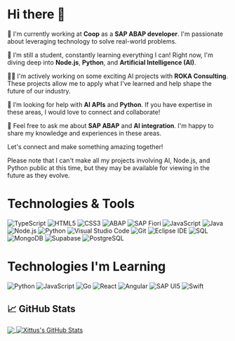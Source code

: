 # Hi there 👋

🔭 I'm currently working at **Coop** as a **SAP ABAP developer**. I'm passionate about leveraging technology to solve real-world problems.

🌱 I’m still a student, constantly learning everything I can! Right now, I'm diving deep into **Node.js**, **Python**, and **Artificial Intelligence (AI)**.

👨‍💻 I'm actively working on some exciting AI projects with **ROKA Consulting**. These projects allow me to apply what I've learned and help shape the future of our industry.

🤔 I’m looking for help with **AI APIs** and **Python**. If you have expertise in these areas, I would love to connect and collaborate!

💬 Feel free to ask me about **SAP ABAP** and **AI integration**. I'm happy to share my knowledge and experiences in these areas.

Let's connect and make something amazing together!

Please note that I can't make all my projects involving AI, Node.js, and Python public at this time, but they may be available for viewing in the future as they evolve.

# Technologies & Tools

![TypeScript](https://img.shields.io/badge/-TypeScript-3178C6?style=flat-square&logo=typescript&logoColor=white)
![HTML5](https://img.shields.io/badge/-HTML5-E34F26?style=flat-square&logo=html5&logoColor=white)
![CSS3](https://img.shields.io/badge/-CSS3-1572B6?style=flat-square&logo=css3&logoColor=white)
![ABAP](https://img.shields.io/badge/-ABAP-0FAAFF?style=flat-square&logo=sap&logoColor=white)
![SAP Fiori](https://img.shields.io/badge/-SAP%20Fiori-0FAAFF?style=flat-square&logo=sap&logoColor=white)
![JavaScript](https://img.shields.io/badge/-JavaScript-F7DF1E?style=flat-square&logo=javascript&logoColor=black)
![Java](https://img.shields.io/badge/-Java-007396?style=flat-square&logo=java&logoColor=white)
![Node.js](https://img.shields.io/badge/-Node.js-339933?style=flat-square&logo=nodedotjs&logoColor=white)
![Python](https://img.shields.io/badge/-Python-3776AB?style=flat-square&logo=python&logoColor=white)
![Visual Studio Code](https://img.shields.io/badge/-Visual%20Studio%20Code-007ACC?style=flat-square&logo=visualstudiocode&logoColor=white)
![Git](https://img.shields.io/badge/-Git-F05032?style=flat-square&logo=git&logoColor=white)
![Eclipse IDE](https://img.shields.io/badge/-Eclipse%20IDE-2C2255?style=flat-square&logo=eclipseide&logoColor=white)
![SQL](https://img.shields.io/badge/-SQL-F29111?style=flat-square&logo=oracle&logoColor=white)
![MongoDB](https://img.shields.io/badge/-MongoDB-47A248?style=flat-square&logo=mongodb&logoColor=white)
![Supabase](https://img.shields.io/badge/-Supabase-3ECF8E?style=flat-square&logo=supabase&logoColor=white)
![PostgreSQL](https://img.shields.io/badge/-PostgreSQL-336791?style=flat-square&logo=postgresql&logoColor=white)


# Technologies I'm Learning

![Python](https://img.shields.io/badge/-Python-3776AB?style=flat-square&logo=python&logoColor=white)
![JavaScript](https://img.shields.io/badge/-JavaScript-F7DF1E?style=flat-square&logo=javascript&logoColor=black)
![Go](https://img.shields.io/badge/-Go-00ADD8?style=flat-square&logo=go&logoColor=white)
![React](https://img.shields.io/badge/-React-61DAFB?style=flat-square&logo=react&logoColor=black)
![Angular](https://img.shields.io/badge/-Angular-DD0031?style=flat-square&logo=angular&logoColor=white)
![SAP UI5](https://img.shields.io/badge/-SAP%20UI5-0FAAFF?style=flat-square&logo=sap&logoColor=white)
![Swift](https://img.shields.io/badge/-Swift-FA7343?style=flat-square&logo=swift&logoColor=white)


## &#x1f4c8; GitHub Stats

<a href="https://github.com/Xittus/Xittus">
  <img align="center" src="https://github-readme-stats.vercel.app/api/top-langs/?username=Xittus&hide=css,html,tex&title_color=ffffff&text_color=c9cacc&icon_color=2bbc8a&bg_color=1d1f21&langs_count=3" />
</a>
<a href="https://github.com/Xittus/Xittus">
  <img align="center" src="https://github-readme-stats.vercel.app/api?username=Xittus&show_icons=true&line_height=27&count_private=true&title_color=ffffff&text_color=c9cacc&icon_color=2bbc8a&bg_color=1d1f21" alt="Xittus's GitHub Stats" />
</a>


